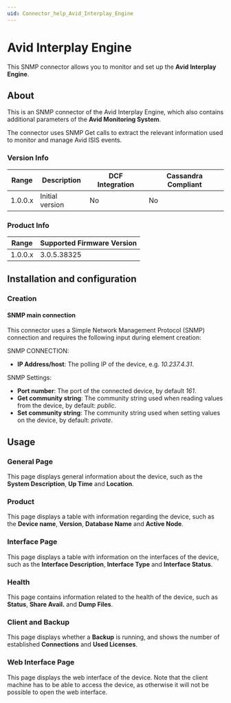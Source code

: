 ```yaml
---
uid: Connector_help_Avid_Interplay_Engine
---
```


# Avid Interplay Engine

This SNMP connector allows you to monitor and set up the **Avid Interplay Engine**.

## About

This is an SNMP connector of the Avid Interplay Engine, which also contains additional parameters of the **Avid Monitoring System**.

The connector uses SNMP Get calls to extract the relevant information used to monitor and manage Avid ISIS events.

### Version Info

| Range | Description | DCF Integration | Cassandra Compliant |
|------------------|-----------------|---------------------|-------------------------|
| 1.0.0.x          | Initial version | No                  | No                      |

### Product Info

| Range | Supported Firmware Version |
|------------------|-----------------------------|
| 1.0.0.x          | 3.0.5.38325                 |

## Installation and configuration

### Creation

#### SNMP main connection

This connector uses a Simple Network Management Protocol (SNMP) connection and requires the following input during element creation:

SNMP CONNECTION:

- **IP Address/host**: The polling IP of the device, e.g. *10.237.4.31*.

SNMP Settings:

- **Port number**: The port of the connected device, by default *161*.
- **Get community string**: The community string used when reading values from the device, by default: *public*.
- **Set community string**: The community string used when setting values on the device, by default: *private*.

## Usage

### General Page

This page displays general information about the device, such as the **System Description**, **Up Time** and **Location**.

### Product

This page displays a table with information regarding the device, such as the **Device name**, **Version**, **Database Name** and **Active Node**.

### Interface Page

This page displays a table with information on the interfaces of the device, such as the **Interface Description**, **Interface Type** and **Interface Status**.

### Health

This page contains information related to the health of the device, such as **Status**, **Share Avail.** and **Dump Files**.

### Client and Backup

This page displays whether a **Backup** is running, and shows the number of established **Connections** and **Used Licenses**.

### Web Interface Page

This page displays the web interface of the device. Note that the client machine has to be able to access the device, as otherwise it will not be possible to open the web interface.
